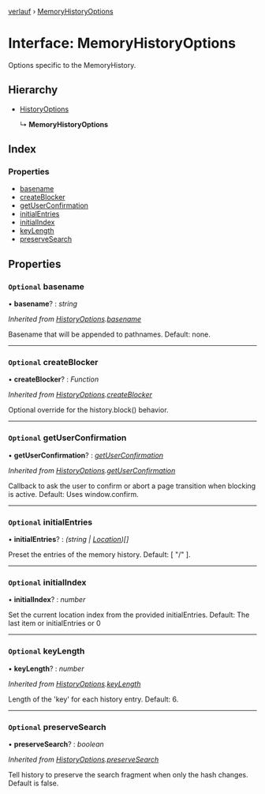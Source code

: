 [verlauf](../README.md) › [MemoryHistoryOptions](memoryhistoryoptions.md)

# Interface: MemoryHistoryOptions

Options specific to the MemoryHistory.

## Hierarchy

* [HistoryOptions](historyoptions.md)

  ↳ **MemoryHistoryOptions**

## Index

### Properties

* [basename](memoryhistoryoptions.md#optional-basename)
* [createBlocker](memoryhistoryoptions.md#optional-createblocker)
* [getUserConfirmation](memoryhistoryoptions.md#optional-getuserconfirmation)
* [initialEntries](memoryhistoryoptions.md#optional-initialentries)
* [initialIndex](memoryhistoryoptions.md#optional-initialindex)
* [keyLength](memoryhistoryoptions.md#optional-keylength)
* [preserveSearch](memoryhistoryoptions.md#optional-preservesearch)

## Properties

### `Optional` basename

• **basename**? : *string*

*Inherited from [HistoryOptions](historyoptions.md).[basename](historyoptions.md#optional-basename)*

Basename that will be appended to pathnames. Default: none.

___

### `Optional` createBlocker

• **createBlocker**? : *Function*

*Inherited from [HistoryOptions](historyoptions.md).[createBlocker](historyoptions.md#optional-createblocker)*

Optional override for the history.block() behavior.

___

### `Optional` getUserConfirmation

• **getUserConfirmation**? : *[getUserConfirmation](memoryhistoryoptions.md#optional-getuserconfirmation)*

*Inherited from [HistoryOptions](historyoptions.md).[getUserConfirmation](historyoptions.md#optional-getuserconfirmation)*

Callback to ask the user to confirm or abort a page transition when blocking is active.
Default: Uses window.confirm.

___

### `Optional` initialEntries

• **initialEntries**? : *(string | [Location](location.md))[]*

Preset the entries of the memory history.
Default: [ "/" ].

___

### `Optional` initialIndex

• **initialIndex**? : *number*

Set the current location index from the provided initialEntries.
Default: The last item or initialEntries or 0

___

### `Optional` keyLength

• **keyLength**? : *number*

*Inherited from [HistoryOptions](historyoptions.md).[keyLength](historyoptions.md#optional-keylength)*

Length of the 'key' for each history entry. Default: 6.

___

### `Optional` preserveSearch

• **preserveSearch**? : *boolean*

*Inherited from [HistoryOptions](historyoptions.md).[preserveSearch](historyoptions.md#optional-preservesearch)*

Tell history to preserve the search fragment when only the hash changes.
Default is false.
